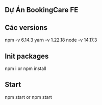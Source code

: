 ## Dự Án BookingCare FE

## Các versions

npm -v 6.14.3
yarn -v 1.22.18
node -v 14.17.3

## Init packages
npm i or npm install

## Start 
npm start or npm start